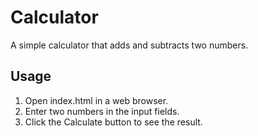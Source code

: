# Calculator

A simple calculator that adds and subtracts two numbers.

## Usage

1. Open index.html in a web browser.
2. Enter two numbers in the input fields.
3. Click the Calculate button to see the result.